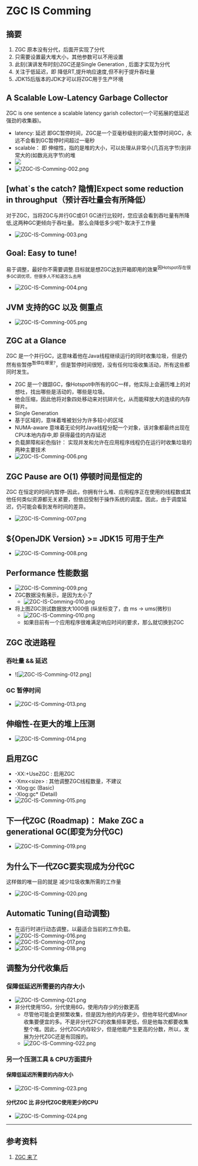 # ZGC IS Comming
## 摘要
1. ZGC 原本没有分代，后面开实现了分代
2. 只需要设置最大堆大小，其他参数可以不用设置
3. 此刻(演讲发布时刻)ZGC还是Single Generation , 后面才实现为分代
4. 关注于低延迟，即 降低RT,提升响应速度,但不利于提升吞吐量
5. JDK15后版本的JDK才可以将ZGC用于生产环境
  
## A Scalable Low-Latency Garbage Collector
ZGC is one sentence a scalable latency garish collector(一个可拓展的低延迟强劲的收集器)。
- latency: 延迟 即GC暂停时间，ZGC是一个亚毫秒级别的最大暂停时间GC，永远不会看到GC暂停时间超过一毫秒
- scalable： 即 伸缩性，指的是堆的大小，可以处理从非常小(几百兆字节)到非常大的(如数兆兆字节)的堆
- <img src="./images/2024-03-30_10-24-001.png"/>
- ![!ZGC-IS-Comming-002.png](./images/ZGC-IS-Comming-002.png)

## [what`s the catch? 隐情]Expect some reduction in throughput（预计吞吐量会有所降低）
对于ZGC，当将ZGC与并行GC或G1 GC进行比较时，您应该会看到吞吐量有所降低,这两种GC更倾向于吞吐量。 那么会降低多少呢?-取决于工作量
- ![ZGC-IS-Comming-003.png](./images/ZGC-IS-Comming-003.png)

## Goal: Easy to tune!
易于调整，最好你不需要调整.目标就是想ZGC达到开箱即用的效果<sup>因Hotspot存在很多GC调优项，但很多人不知道怎么去用</sup>
- ![ZGC-IS-Comming-004.png](./images/ZGC-IS-Comming-004.png)

## JVM 支持的GC 以及 侧重点
- ![ZGC-IS-Comming-005.png](./images/ZGC-IS-Comming-005.png)

## ZGC at a Glance
ZGC 是一个并行GC，这意味着他在Java线程继续运行的同时收集垃圾，但是仍然有些暂停<sup>暂停在哪里?</sup>，但是暂停时间很短，没有任何垃圾收集活动，所有这些都同时发生。
- ZGC 是一个跟踪GC，像Hotspot中所有的GC一样，他实际上会遍历堆上的对想吐，找出哪些是活动的，哪些是垃圾。
- 他会压缩，因此他将对象四处移动来对抗碎片化，从而能释放大的连续的内存碎片。
- Single Generation
- 基于区域的，意味着堆被划分为许多较小的区域
- NUMA-aware 意味着无论何时Java线程分配一个对象，该对象都最终出现在CPU本地内存中,即 获得最佳的内存延迟
- 负载屏障和彩色指针： 实现并发和允许在应用程序线程仍在运行时收集垃圾的两种主要技术
- ![ZGC-IS-Comming-006.png](./images/ZGC-IS-Comming-006.png)

## ZGC Pause are O(1) 停顿时间是恒定的
ZGC 在恒定的时间内暂停-因此，你拥有什么堆、应用程序正在使用的线程数或其他任何类似资源都无关紧要，但依旧受制于操作系统的调度。因此，由于调度延迟，仍可能会看到发布时间的差异。
- ![ZGC-IS-Comming-007.png](./images/ZGC-IS-Comming-007.png)

## ${OpenJDK Version} >= JDK15 可用于生产
- ![ZGC-IS-Comming-008.png](./images/ZGC-IS-Comming-008.png)

## Performance 性能数据
- ![ZGC-IS-Comming-009.png](./images/ZGC-IS-Comming-009.png)
- ZGC数据没有展示，是因为太小了
  + ![ZGC-IS-Comming-010.png](./images/ZGC-IS-Comming-010.png)
- 将上图ZGC测试数据放大1000倍 (纵坐标变了，由 ms -> ums(微秒))
  + ![ZGC-IS-Comming-010.png](./images/ZGC-IS-Comming-011.png)
  + 如果目前有一个应用程序很难满足响应时间的要求，那么就切换到ZGC

## ZGC 改进路程
### 吞吐量 && 延迟
- ![![ZGC-IS-Comming-012.png](./images/ZGC-IS-Comming-012.png)]

### GC 暂停时间
- ![ZGC-IS-Comming-013.png](./images/ZGC-IS-Comming-013.png)

## 伸缩性-在更大的堆上压测
- ![ZGC-IS-Comming-014.png](./images/ZGC-IS-Comming-014.png)

## 启用ZGC
- -XX:+UseZGC : 启用ZGC
- -Xmx\<size\> : 其他调整ZGC线程数量，不建议
- -Xlog:gc (Basic)
- -Xlog:gc* (Detail)
- ![ZGC-IS-Comming-015.png](./images/ZGC-IS-Comming-015.png)

## 下一代ZGC (Roadmap)： Make ZGC a generational GC(即变为分代GC)
- ![ZGC-IS-Comming-019.png](./images/ZGC-IS-Comming-019.png)

## 为什么下一代ZGC要实现成为分代GC
这样做的唯一目的就是  减少垃圾收集所需的工作量
- ![ZGC-IS-Comming-020.png](./images/ZGC-IS-Comming-020.png)

## Automatic Tuning(自动调整)
- 在运行时进行动态调整，以最适合当前的工作负载。
- ![ZGC-IS-Comming-016.png](./images/ZGC-IS-Comming-016.png)
- ![ZGC-IS-Comming-017.png](./images/ZGC-IS-Comming-017.png)
- ![ZGC-IS-Comming-018.png](./images/ZGC-IS-Comming-018.png)

## 调整为分代收集后
### 保障低延迟所需要的内存大小
- ![ZGC-IS-Comming-021.png](./images/ZGC-IS-Comming-021.png)
- 非分代使用15G，分代使用6G，使用内存少的分数更高
  + 尽管他可能会更频繁收集，但是因为他的内存更少。但他年轻代或Minor收集要便宜的多。不是非分代ZFC的收集频率更低，但是他每次都要收集整个堆。因此，分代ZGC内存较少，但是他能产生更高的分数，所以，发展为分代ZGC还是有回报的。
  + ![ZGC-IS-Comming-022.png](./images/ZGC-IS-Comming-022.png)

### 另一个压测工具 & CPU方面提升
#### 保障低延迟所需要的内存大小
- ![ZGC-IS-Comming-023.png](./images/ZGC-IS-Comming-023.png)

#### 分代ZGC  比 非分代ZGC使用更少的CPU
- ![ZGC-IS-Comming-024.png](./images/ZGC-IS-Comming-024.png)

---

## 参考资料
1. [ZGC 来了](https://www.bilibili.com/video/BV1mp4y1E7SQ/?spm_id_from=333.999.0.0&vd_source=9eef164b234175c1ae3ca71733d5a727)